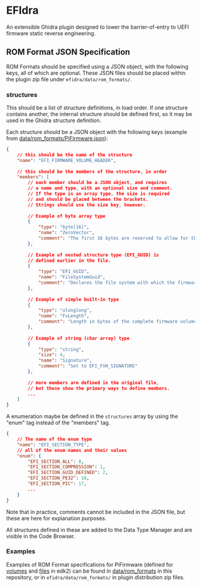 # EFIdra
An extensible Ghidra plugin designed to lower the barrier-of-entry to UEFI firmware static reverse engineering.

## ROM Format JSON Specification

ROM Formats should be specified using a JSON object, with the following keys, all of which are optional. These JSON files should be placed within the plugin zip file under `efidra/data/rom_formats/`.

### structures
This should be a list of structure definitions, in load order. If one structure contains another, the internal structure should be defined first, so it may be used in the Ghidra structure definition.

Each structure should be a JSON object with the following keys (example from [data/rom_formats/PiFirmware.json](https://github.com/LGSDET/efidra/tree/main/data/rom_formats/PiFirmware.json)):

```json
{
	// this should be the name of the structure
	"name": "EFI_FIRMWARE_VOLUME_HEADER",
	
	// this should be the members of the structure, in order
	"members": [
		// each member should be a JSON object, and requires
		// a name and type, with an optional size and comment.
		// If the type is an array type, the size is required
		// and should be placed between the brackets.
		// Strings should use the size key, however.
		
		// Example of byte array type
		{
			"type": "byte[16]",
			"name": "ZeroVector",
			"comment": "The first 16 bytes are reserved to allow for the reset vector of\nprocessors whose reset vector is at address 0."
		},
		
		// Example of nested structure type (EFI_GUID) is 
		// defined earlier in the file.
		{
			"type": "EFI_GUID",
			"name": "FileSystemGuid",
			"comment": "Declares the file system with which the firmware volume is formatted."
		},
		
		// Example of simple built-in type
		{
			"type": "ulonglong",
			"name": "FvLength",
			"comment": "Length in bytes of the complete firmware volume, including the header."
		},
		
		// Example of string (char array) type
		{
			"type": "string",
			"size": 4,
			"name": "Signature",
			"comment": "Set to EFI_FVH_SIGNATURE"
		},
		
		// more members are defined in the original file,
		// but these show the primary ways to define members.
		...
	]
}
```

A enumeration maybe be defined in the `structures` array by using the "enum" tag instead of the "members" tag.

```json
{
	// The name of the enum type
	"name": "EFI_SECTION_TYPE",
	// all of the enum names and their values
	"enum": {
		"EFI_SECTION_ALL": 0,
		"EFI_SECTION_COMPRESSION": 1,
		"EFI_SECTION_GUID_DEFINED": 2,
		"EFI_SECTION_PE32": 16,
		"EFI_SECTION_PIC": 17,
		...
	}
}

```

Note that in practice, comments cannot be included in the JSON file, but these are here for explanation purposes.

All structures defined in these are added to the Data Type Manager and are visible in the Code Browser.

### Examples
Examples of ROM Format specifications for PiFirmware (defined for [volumes](https://github.com/tianocore/edk2/blob/master/BaseTools/Source/C/Include/Common/PiFirmwareVolume.h) and [files](https://github.com/tianocore/edk2/blob/master/BaseTools/Source/C/Include/Common/PiFirmwareFile.h) in edk2) can be found in [data/rom_formats](https://github.com/LGSDET/efidra/tree/main/data/rom_formats) in this repository, or in `efidra/data/rom_formats/` in plugin distribution zip files.

